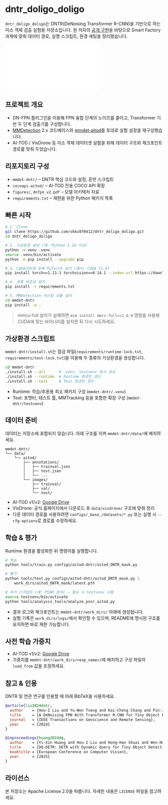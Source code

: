 # dntr_doligo_doligo

`dntr_doligo_doligo`는 DNTR(DeNoising Transformer R-CNN)을 기반으로 하는 미소 객체 검출 실험용 저장소입니다. 원 저자의 [공개 구현](https://github.com/hoiliu-0801/DNTR)을 바탕으로 Smart Factory 과제에 맞춰 데이터 경로, 실행 스크립트, 환경 세팅을 정리했습니다.

![method](./dnfpn_v2.pdf)

## 프로젝트 개요
- DN-FPN 플러그인을 이용해 FPN 융합 단계의 노이즈를 줄이고, Transformer 기반 두 단계 검출기를 구성합니다.
- [MMDetection](https://github.com/open-mmlab/mmdetection) 2.x 코드베이스와 [mmdet-aitod](https://github.com/Chasel-Tsui/mmdet-aitod)를 토대로 실험 설정을 재구성했습니다.
- AI-TOD / VisDrone 등 미소 객체 데이터셋 실험을 위해 데이터 구조와 체크포인트 경로를 맞춰 두었습니다.

## 리포지토리 구성
- `mmdet-dntr/` – DNTR 핵심 코드와 설정, 훈련 스크립트
- `cocoapi-aitod/` – AI-TOD 전용 COCO API 확장
- `figures/`, `dnfpn_v2.pdf` – 모델 아키텍처 자료
- `requirements.txt` – 재현을 위한 Python 패키지 목록

## 빠른 시작
```bash
# 1. Clone
git clone https://github.com/skku970412/dntr_doligo_doligo.git
cd dntr_doligo_doligo

# 2. 가상환경 생성 (예: Python 3.10 이상)
python -m venv .venv
source .venv/bin/activate
python -m pip install --upgrade pip

# 3. CUDA/OS에 맞춰 PyTorch 설치 (예시: CUDA 11.8)
pip install torch==1.13.1 torchvision==0.14.1 --index-url https://download.pytorch.org/whl/cu118

# 4. 공통 의존성 설치
pip install -r requirements.txt

# 5. MMDetection 커스텀 모듈 설치
cd mmdet-dntr
pip install -e .
```

> mmcv-full 설치가 실패하면 `mim install mmcv-full==1.6.0` 명령을 사용해 CUDA에 맞는 바이너리를 설치한 뒤 다시 시도하세요.

## 가상환경 스크립트
`mmdet-dntr/install.sh`는 잠금 파일(`requirements/runtime-lock.txt`, `requirements/test-lock.txt`)을 이용해 두 종류의 가상환경을 생성합니다.

```bash
cd mmdet-dntr
./install.sh --all      # .venv, testvenv 동시 생성
./install.sh --runtime  # Runtime 환경만 갱신
./install.sh --test     # Test 환경만 갱신
```

- Runtime: 학습/추론용 최소 패키지 구성 (`mmdet-dntr/.venv`)
- Test: 포맷터, 테스트 툴, MMTracking 등을 포함한 확장 구성 (`mmdet-dntr/testvenv`)

## 데이터 준비
데이터는 저장소에 포함되지 않습니다. 아래 구조를 지켜 `mmdet-dntr/data/`에 배치하세요.

```
mmdet-dntr/
└── data/
    └── aitod/
        ├── annotations/
        │   ├── trainval.json
        │   ├── test.json
        │   └── ...
        └── images/
            ├── trainval/
            ├── val/
            └── test/
```

- AI-TOD v1/v2: [Google Drive](https://drive.google.com/drive/folders/1CowS5BrujefWQxxlmOFfUuLOfUUm8w6U?usp=sharing)
- VisDrone: 공식 홈페이지에서 다운로드 후 `data/visdrone/` 구조에 맞춰 정리
- 다른 데이터 경로를 사용하려면 `configs/_base_/datasets/*.py` 또는 실행 시 `--cfg-options`로 경로를 수정하세요.

## 학습 & 평가
Runtime 환경을 활성화한 뒤 명령어를 실행합니다.

```bash
# 학습
python tools/train.py configs/aitod-dntr/aitod_DNTR_mask.py

# 평가
python tools/test.py configs/aitod-dntr/aitod_DNTR_mask.py \
    work_dirs/aitod_DNTR_mask/latest.pth

# 추가 스크립트 (예: PSNR 분석) – 필요 시 testvenv 사용
source testvenv/bin/activate
python tools/analysis_tools/analyze_psnr_aitod.py
```

- 결과 로그와 체크포인트는 `mmdet-dntr/work_dirs/` 아래에 생성됩니다.
- 실험 기록은 `work_dirs/logs/`에서 확인할 수 있으며, README에 명시된 구조를 유지하면 바로 재현 가능합니다.

## 사전 학습 가중치
- AI-TOD v1/v2: [Google Drive](https://drive.google.com/drive/folders/1i0mYPQ3Cz_k4iAIvSwecwpWMX_wivxzY)
- 가중치를 `mmdet-dntr/work_dirs/<exp_name>/`에 배치하고 구성 파일의 `load_from` 값을 조정하세요.

## 참고 & 인용
DNTR 및 연관 연구를 인용할 때 아래 BibTeX을 사용하세요.

```bibtex
@article{liu2024dntr,
  author    = {Hou-I Liu and Yu-Wen Tseng and Kai-Cheng Chang and Pin-Jyun Wang and Hong-Han Shuai and Wen-Huang Cheng},
  title     = {A DeNoising FPN With Transformer R-CNN for Tiny Object Detection},
  journal   = {IEEE Transactions on Geoscience and Remote Sensing},
  year      = {2024}
}

@inproceedings{huang2024dq,
  author    = {Yi-Xin Huang and Hou-I Liu and Hong-Han Shuai and Wen-Huang Cheng},
  title     = {DQ-DETR: DETR with Dynamic Query for Tiny Object Detection},
  booktitle = {European Conference on Computer Vision},
  year      = {2025}
}
```

## 라이선스
본 저장소는 Apache License 2.0을 따릅니다. 자세한 내용은 `LICENSE` 파일을 참고하세요.
